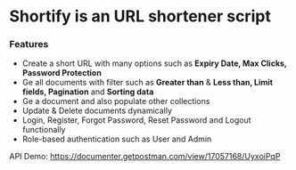 # Shortify is an URL shortener script

### Features
- Create a short URL with many options such as **Expiry Date, Max Clicks, Password Protection**
- Ge all documents with filter such as **Greater than** & **Less than, Limit fields, Pagination** and **Sorting data**
- Ge a document and also populate other collections
- Update & Delete documents dynamically
- Login, Register, Forgot Password, Reset Password and Logout functionally
- Role-based authentication such as User and Admin

API Demo: https://documenter.getpostman.com/view/17057168/UyxoiPqP
